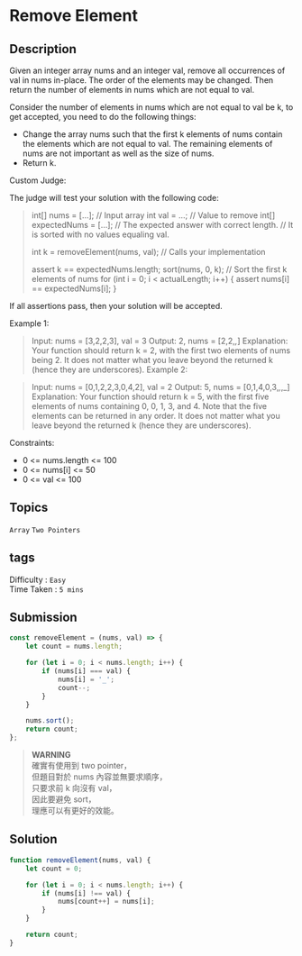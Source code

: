 # Remove Element

## Description

Given an integer array nums and an integer val, remove all occurrences of val in nums in-place. The order of the elements may be changed. Then return the number of elements in nums which are not equal to val.

Consider the number of elements in nums which are not equal to val be k, to get accepted, you need to do the following things:

-   Change the array nums such that the first k elements of nums contain the elements which are not equal to val. The remaining elements of nums are not important as well as the size of nums.
-   Return k.

Custom Judge:

The judge will test your solution with the following code:

> int[] nums = [...]; // Input array
> int val = ...; // Value to remove
> int[] expectedNums = [...]; // The expected answer with correct length.
> // It is sorted with no values equaling val.
>
> int k = removeElement(nums, val); // Calls your implementation
>
> assert k == expectedNums.length;
> sort(nums, 0, k); // Sort the first k elements of nums
> for (int i = 0; i < actualLength; i++) {
> assert nums[i] == expectedNums[i];
> }

If all assertions pass, then your solution will be accepted.

Example 1:

> Input: nums = [3,2,2,3], val = 3
> Output: 2, nums = [2,2,_,_]
> Explanation: Your function should return k = 2, with the first two elements of nums being 2.
> It does not matter what you leave beyond the returned k (hence they are underscores).
> Example 2:

> Input: nums = [0,1,2,2,3,0,4,2], val = 2
> Output: 5, nums = [0,1,4,0,3,_,_,_]
> Explanation: Your function should return k = 5, with the first five elements of nums containing 0, 0, 1, 3, and 4.
> Note that the five elements can be returned in any order.
> It does not matter what you leave beyond the returned k (hence they are underscores).

Constraints:

-   0 <= nums.length <= 100
-   0 <= nums[i] <= 50
-   0 <= val <= 100

## Topics

`Array` `Two Pointers`

## tags

Difficulty : `Easy`  
Time Taken : `5 mins`

## Submission

```javascript
const removeElement = (nums, val) => {
    let count = nums.length;

    for (let i = 0; i < nums.length; i++) {
        if (nums[i] === val) {
            nums[i] = '_';
            count--;
        }
    }

    nums.sort();
    return count;
};
```

> **WARNING**  
> 確實有使用到 two pointer，  
> 但題目對於 nums 內容並無要求順序，  
> 只要求前 k 向沒有 val，  
> 因此要避免 sort，  
> 理應可以有更好的效能。

## Solution

```javascript
function removeElement(nums, val) {
    let count = 0;

    for (let i = 0; i < nums.length; i++) {
        if (nums[i] !== val) {
            nums[count++] = nums[i];
        }
    }

    return count;
}
```
